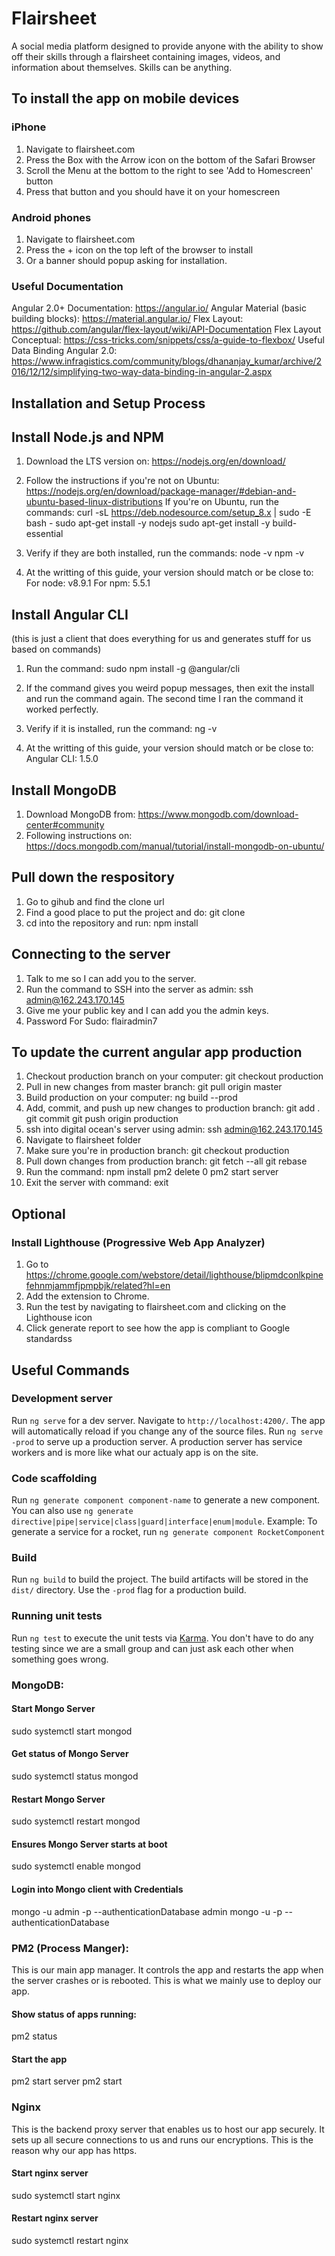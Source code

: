 # Flairsheet
A social media platform designed to provide anyone with the ability to show off their skills through a flairsheet containing images, videos, and information about themselves. Skills can be anything.

## To install the app on mobile devices ##
### iPhone ###
1) Navigate to flairsheet.com
2) Press the Box with the Arrow icon on the bottom of the Safari Browser
2) Scroll the Menu at the bottom to the right to see 'Add to Homescreen' button
3) Press that button and you should have it on your homescreen

### Android phones ###
1) Navigate to flairsheet.com
2) Press the + icon on the top left of the browser to install
3) Or a banner should popup asking for installation.

### Useful Documentation ###
Angular 2.0+ Documentation: https://angular.io/
Angular Material (basic building blocks): https://material.angular.io/
Flex Layout: https://github.com/angular/flex-layout/wiki/API-Documentation
Flex Layout Conceptual: https://css-tricks.com/snippets/css/a-guide-to-flexbox/
Useful Data Binding Angular 2.0: https://www.infragistics.com/community/blogs/dhananjay_kumar/archive/2016/12/12/simplifying-two-way-data-binding-in-angular-2.aspx

## Installation  and Setup Process ##

## Install Node.js and NPM ##
1) Download the LTS version on:
https://nodejs.org/en/download/

2) Follow the instructions if you're not on Ubuntu:        https://nodejs.org/en/download/package-manager/#debian-and-ubuntu-based-linux-distributions
If you're on Ubuntu, run the commands:
    curl -sL https://deb.nodesource.com/setup_8.x | sudo -E bash -
    sudo apt-get install -y nodejs
    sudo apt-get install -y build-essential

3) Verify if they are both installed, run the commands:
    node -v
    npm -v

4) At the writting of this guide, your version should match or be close to:
    For node: v8.9.1
    For npm: 5.5.1

## Install Angular CLI ##
(this is just a client that does everything for us and generates stuff for us based on commands)
1) Run the command:
    sudo npm install -g @angular/cli

2) If the command gives you weird popup messages, then exit the install and run the
command again. The second time I ran the command it worked perfectly.

3) Verify if it is installed, run the command:
    ng -v

4) At the writting of this guide, your version should match or be close to:
    Angular CLI: 1.5.0

## Install MongoDB ##
1) Download MongoDB from:
https://www.mongodb.com/download-center#community
2) Following instructions on:
https://docs.mongodb.com/manual/tutorial/install-mongodb-on-ubuntu/

## Pull down the respository ##
1) Go to gihub and find the clone url
2) Find a good place to put the project and do:
    git clone <url>
3) cd into the repository and run:
    npm install

## Connecting to the server ##
1) Talk to me so I can add you to the server.
2) Run the command to SSH into the server as admin:
    ssh admin@162.243.170.145
3) Give me your public key and I can add you the admin keys.
3) Password For Sudo: flairadmin7

## To update the current angular app production ##
1) Checkout production branch on your computer:
    git checkout production
2) Pull in new changes from master branch:
    git pull origin master
3) Build production on your computer:
    ng build --prod
4) Add, commit, and push up new changes to production branch:
    git add .
    git commit
    git push origin production
5) ssh into digital ocean's server using admin:
    ssh admin@162.243.170.145
6) Navigate to flairsheet folder
7) Make sure you're in production branch:
    git checkout production
8) Pull down changes from production branch:
    git fetch --all
    git rebase
9) Run the command:
    npm install
    pm2 delete 0
    pm2 start server
10) Exit the server with command:
    exit

## Optional ##
### Install Lighthouse (Progressive Web App Analyzer) ###
1) Go to https://chrome.google.com/webstore/detail/lighthouse/blipmdconlkpinefehnmjammfjpmpbjk/related?hl=en
2) Add the extension to Chrome.
3) Run the test by navigating to flairsheet.com and clicking on the Lighthouse icon
4) Click generate report to see how the app is compliant to Google standardss

## Useful Commands ##
### Development server ###

Run `ng serve` for a dev server. Navigate to `http://localhost:4200/`. The app will automatically reload if you change any of the source files. Run `ng serve -prod` to serve up a production server.
A production server has service workers and is more like what our actualy app is on the site.

### Code scaffolding ###

Run `ng generate component component-name` to generate a new component. You can also use `ng generate directive|pipe|service|class|guard|interface|enum|module`. Example: To generate a service for a rocket, run `ng generate component RocketComponent`

### Build ###

Run `ng build` to build the project. The build artifacts will be stored in the `dist/` directory. Use the `-prod` flag for a production build.

### Running unit tests ###

Run `ng test` to execute the unit tests via [Karma](https://karma-runner.github.io). You don't have to do any testing since we are a small group and can just ask each other when something goes wrong.

### MongoDB: ###

#### Start Mongo Server ####
sudo systemctl start mongod

#### Get status of Mongo Server ####
sudo systemctl status mongod

#### Restart Mongo Server ####
sudo systemctl restart mongod

#### Ensures Mongo Server starts at boot ####
sudo systemctl enable mongod

#### Login into Mongo client with Credentials ####
mongo -u admin -p --authenticationDatabase admin
mongo -u <username> -p --authenticationDatabase <databaseUserStoredAt>

### PM2 (Process Manger): ###
This is our main app manager. It controls the app and restarts the app when the
server crashes or is rebooted. This is what we mainly use to deploy our app.
#### Show status of apps running: ####
pm2 status

#### Start the app ####
pm2 start server
pm2 start <appFile>

### Nginx ###
This is the backend proxy server that enables us to host our app securely.
It sets up all secure connections to us and runs our encryptions. This is the
reason why our app has https.
#### Start nginx server ####
sudo systemctl start nginx

#### Restart nginx server ####
sudo systemctl restart nginx